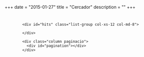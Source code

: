 +++
date        = "2015-01-27"
title       = "Cercador"
description = ""
+++
<link href="/css/cercador.css" rel="stylesheet" type="text/css" />

<section class="rslt" id="cercador_text">

<div class="column hidden-xs ">
	<p id="stats" class="txt_result count_resultats"></p>	
</div>

<div class="row">
		    <div id="left-column" class="col-xs-12 col-md-4">
		      <div id="tags" class="facet"></div>
		    </div>

		    <div id="hits" class="list-group col-xs-12 col-md-8">
		    	
		    </div>

			<div class="column paginacio">
		      <div id="pagination"></div>
			</div>	
</div>

</section>

<!-- TEMPLATES -->
<script type="text/html" id="hit-template">
	<div class="destacat_text list-group-item">
        <h2><a href="{{path}}">{{title}}</a></h2>
        <p>
        	{{description}}
        </p>
	</div>
</script>

<script type="text/html" id="no-results-template">
	<div id="no-results-message">
	  <p>No s'han trobat resultats per a la cerca <em>"{{query}}"</em>.</p>
	  <!--a href="." class='clear-all'>Neteja la cerca</a-->
	</div>
</script>

<script type="text/html" id="stats-template">
  S'han trobat <b>{{nbHits}}</b> resultats
</script>
<!-- /TEMPLATES -->

<script src="//cdn.jsdelivr.net/instantsearch.js/1/instantsearch.min.js"></script>
<!--script src="/js/cercador.js"></script-->
<script src="/js/algolia-search.js"></script>